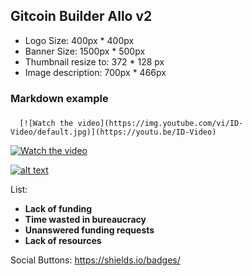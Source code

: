 ## Gitcoin Builder Allo v2

- Logo Size:  400px * 400px
- Banner Size: 1500px * 500px
- Thumbnail resize to: 372 * 128 px
- Image description: 700px * 466px


### Markdown example

### 

```
  [![Watch the video](https://img.youtube.com/vi/ID-Video/default.jpg)](https://youtu.be/ID-Video)
```

[![Watch the video](https://img.youtube.com/vi/Voc7PRSCQjc/default.jpg)](https://youtu.be/nTQUwghvy5Q)

[![alt text](https://img.youtube.com/vi/Voc7PRSCQjc/0.jpg)](https://www.youtube.com/watch?v=video-id)

List:
- **Lack of funding**
- **Time wasted in bureaucracy**
- **Unanswered funding requests**
- **Lack of resources**

Social Buttons:
https://shields.io/badges/
